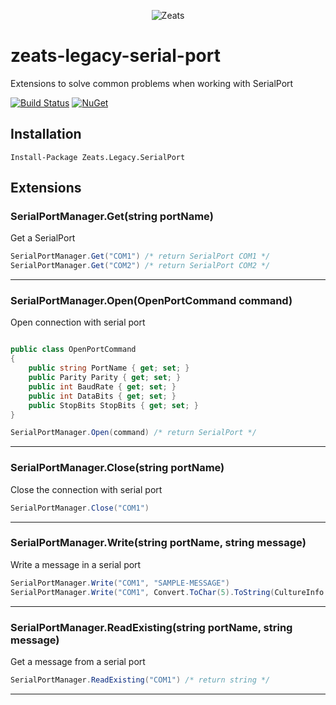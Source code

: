 ﻿<div align="center">

![Zeats](https://zeatsbalancaautomatica.blob.core.windows.net/icons/nuget.png)

</div>

# zeats-legacy-serial-port

Extensions to solve common problems when working with SerialPort

[![Build Status](https://dev.azure.com/zeats/Legacy/_apis/build/status/zeats-legacy-serial-port?branchName=master)](https://dev.azure.com/zeats/Legacy/_build/latest?definitionId=19&branchName=master)
[![NuGet](https://img.shields.io/nuget/v/Zeats.Legacy.SerialPort.svg)](https://www.nuget.org/packages/Zeats.Legacy.SerialPort)

## Installation

```PM>
Install-Package Zeats.Legacy.SerialPort
```

## Extensions

### SerialPortManager.Get(string portName)
Get a SerialPort
```c#
SerialPortManager.Get("COM1") /* return SerialPort COM1 */
SerialPortManager.Get("COM2") /* return SerialPort COM2 */
```
---

### SerialPortManager.Open(OpenPortCommand command)
Open connection with serial port
```c#

public class OpenPortCommand
{
    public string PortName { get; set; }
    public Parity Parity { get; set; }
    public int BaudRate { get; set; }
    public int DataBits { get; set; }
    public StopBits StopBits { get; set; }
}

SerialPortManager.Open(command) /* return SerialPort */
```
---

### SerialPortManager.Close(string portName)
Close the connection with serial port
```c#
SerialPortManager.Close("COM1")
```
---

### SerialPortManager.Write(string portName, string message)
Write a message in a serial port
```c#
SerialPortManager.Write("COM1", "SAMPLE-MESSAGE")
SerialPortManager.Write("COM1", Convert.ToChar(5).ToString(CultureInfo.InvariantCulture))
```
---

### SerialPortManager.ReadExisting(string portName, string message)
Get a message from a serial port
```c#
SerialPortManager.ReadExisting("COM1") /* return string */
```
---